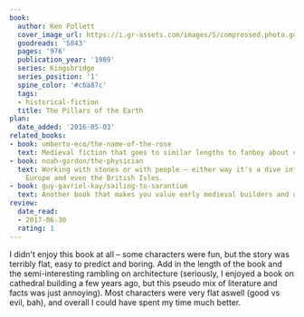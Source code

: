 ```yaml
---
book:
  author: Ken Follett
  cover_image_url: https://i.gr-assets.com/images/S/compressed.photo.goodreads.com/books/1576956100l/5043._SX98_.jpg
  goodreads: '5043'
  pages: '976'
  publication_year: '1989'
  series: Kingsbridge
  series_position: '1'
  spine_color: '#c6a87c'
  tags:
  - historical-fiction
  title: The Pillars of the Earth
plan:
  date_added: '2016-05-03'
related_books:
- book: umberto-eco/the-name-of-the-rose
  text: Medieval fiction that goes to similar lengths to fanboy about church architecture.
- book: noah-gordon/the-physician
  text: Working with stones or with people – either way it's a dive into medieval
    Europe and even the British Isles.
- book: guy-gavriel-kay/sailing-to-sarantium
  text: Another book that makes you value early medieval builders and craft.
review:
  date_read:
  - 2017-06-30
  rating: 1
---
```


I didn't enjoy this book at all – some characters were fun, but the story was terribly flat, easy to predict and boring.
Add in the length of the book and the semi-interesting rambling on architecture (seriously, I enjoyed a book on
cathedral building a few years ago, but this pseudo mix of literature and facts was just annoying). Most characters were
very flat aswell (good vs evil, bah), and overall I could have spent my time much better.
